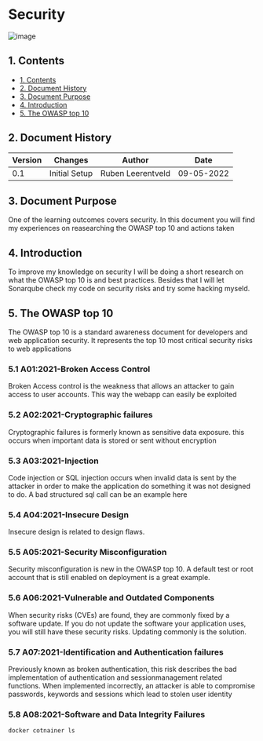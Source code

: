 # Security
![image](https://user-images.githubusercontent.com/27158658/167381983-99c97dae-347c-48e6-b386-b1431f371873.png)


## 1. Contents
- [1. Contents](#1-contents)
- [2. Document History](#2-document-history)
- [3. Document Purpose](#3-document-purpose)
- [4. Introduction](#4-introduction)
- [5. The OWASP top 10](#5-the-owasp-top-10)


## 2. Document History
| Version | Changes | Author | Date |
|---------|---------|--------|------|
| 0.1 | Initial Setup                                                           | Ruben Leerentveld | 09-05-2022 | 


## 3. Document Purpose
One of the learning outcomes covers security. In this document you will find my experiences on reasearching the OWASP top 10 and actions taken


## 4. Introduction
To improve my knowledge on security I will be doing a short research on what the OWASP top 10 is and best practices. 
Besides that I will let Sonarqube check my code on security risks and try some hacking myseld.

## 5. The OWASP top 10
The OWASP top 10 is a standard awareness document for developers and web application security. It represents the top 10 most critical security risks to web applications

### 5.1 A01:2021-Broken Access Control
Broken Access control is the weakness that allows an attacker to gain access to user accounts. This way the webapp can easily be exploited

### 5.2 A02:2021-Cryptographic failures
Cryptographic failures is formerly known as sensitive data exposure. this occurs when important data is stored or sent without encryption

### 5.3 A03:2021-Injection
Code injection or SQL injection occurs when invalid data is sent by the attacker in order to make the application do something it was not designed to do. A bad structured sql call can be an example here

### 5.4 A04:2021-Insecure Design
Insecure design is related to design flaws. 

### 5.5 A05:2021-Security Misconfiguration
Security misconfiguration is new in the OWASP top 10. A default test or root account that is still enabled on deployment is a great example.

### 5.6 A06:2021-Vulnerable and Outdated Components
When security risks (CVEs) are found, they are commonly fixed by a software update. If you do not update the software your application uses, you will still have these security risks. Updating commonly is the solution.

### 5.7 A07:2021-Identification and Authentication failures
Previously known as broken authentication, this risk describes the bad implementation of authentication and sessionmanagement related functions. When implemented incorrectly, an attacker is able to compromise passwords, keywords and sessions which lead to stolen user identity

### 5.8 A08:2021-Software and Data Integrity Failures


```docker cotnainer ls```
